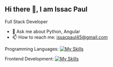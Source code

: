 ## Hi there 👋, I am Issac Paul


Full Stack Developer

- 💬 Ask me about Python, Angular
- 📫 How to reach me: issacpaul45@gmail.com

Programming Languages:  [![My Skills](https://skillicons.dev/icons?i=python,js,ts&theme=light)](https://skillicons.dev)

Frontend Development:    [![My Skills](https://skillicons.dev/icons?i=html,css,bootstrap,angular&theme=light)](https://skillicons.dev)
